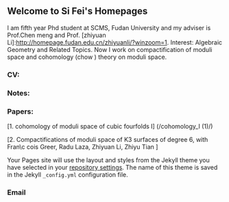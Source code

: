 ## Welcome to Si Fei's  Homepages

I am fifth year Phd student at SCMS, Fudan University and my adviser is Prof.Chen meng and Prof. [zhiyuan Li]:http://homepage.fudan.edu.cn/zhiyuanli/?winzoom=1.
Interest: Algebraic Geometry and Related Topics. Now I work on compactification of moduli space and cohomology (chow ) theory on moduli space.

### CV:


### Notes:


### Papers:
[1. cohomology of moduli space of cubic fourfolds I] (/cohomology_I (1)/)

[2. Compactifications of moduli space of K3 surfaces of degree 6, with Fran\c cois Greer, Radu Laza, Zhiyuan Li, Zhiyu Tian ]


Your Pages site will use the layout and styles from the Jekyll theme you have selected in your [repository settings](https://github.com/Changfeng1992/SiFei/settings). The name of this theme is saved in the Jekyll `_config.yml` configuration file.

### Email


